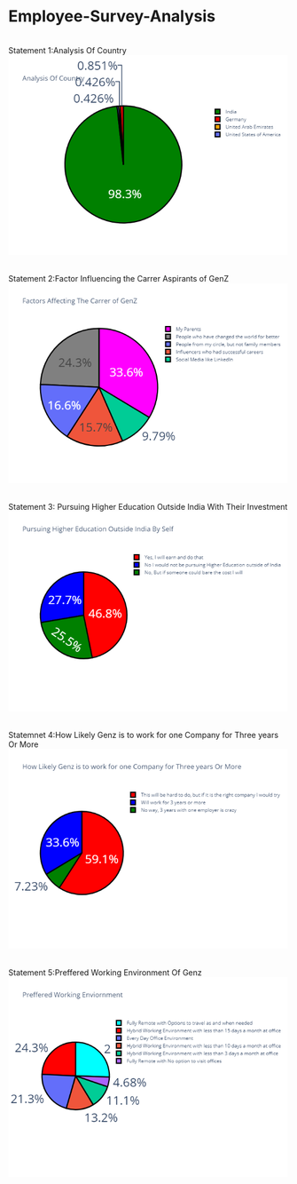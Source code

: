 # Employee-Survey-Analysis



<br>Statement 1:Analysis Of Country</br>
![Image](Statement1.png)

<br>Statement 2:Factor Influencing the Carrer Aspirants of GenZ</br>
![Image](Statement2.png)

<br>Statement 3: Pursuing Higher Education Outside India With Their Investment</br>
![Image](Statement3.png)

<br>Statemnet 4:How Likely Genz is to work for one Company for Three years Or More</br>
![Image](Statement4.png)

<br>Statement 5:Preffered Working Environment Of Genz</br>
![Image](Statement5.png)
